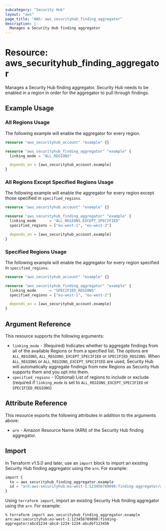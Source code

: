 ```yaml
---
subcategory: "Security Hub"
layout: "aws"
page_title: "AWS: aws_securityhub_finding_aggregator"
description: |-
  Manages a Security Hub finding aggregator
---
```


# Resource: aws_securityhub_finding_aggregator

Manages a Security Hub finding aggregator. Security Hub needs to be enabled in a region in order for the aggregator to pull through findings.

## Example Usage

### All Regions Usage

The following example will enable the aggregator for every region.

```terraform
resource "aws_securityhub_account" "example" {}

resource "aws_securityhub_finding_aggregator" "example" {
  linking_mode = "ALL_REGIONS"

  depends_on = [aws_securityhub_account.example]
}
```

### All Regions Except Specified Regions Usage

The following example will enable the aggregator for every region except those specified in `specified_regions`.

```terraform
resource "aws_securityhub_account" "example" {}

resource "aws_securityhub_finding_aggregator" "example" {
  linking_mode      = "ALL_REGIONS_EXCEPT_SPECIFIED"
  specified_regions = ["eu-west-1", "eu-west-2"]

  depends_on = [aws_securityhub_account.example]
}
```

### Specified Regions Usage

The following example will enable the aggregator for every region specified in `specified_regions`.

```terraform
resource "aws_securityhub_account" "example" {}

resource "aws_securityhub_finding_aggregator" "example" {
  linking_mode      = "SPECIFIED_REGIONS"
  specified_regions = ["eu-west-1", "eu-west-2"]

  depends_on = [aws_securityhub_account.example]
}
```

## Argument Reference

This resource supports the following arguments:

- `linking_mode` - (Required) Indicates whether to aggregate findings from all of the available Regions or from a specified list. The options are `ALL_REGIONS`, `ALL_REGIONS_EXCEPT_SPECIFIED` or `SPECIFIED_REGIONS`. When `ALL_REGIONS` or `ALL_REGIONS_EXCEPT_SPECIFIED` are used, Security Hub will automatically aggregate findings from new Regions as Security Hub supports them and you opt into them.
- `specified_regions` - (Optional) List of regions to include or exclude (required if `linking_mode` is set to `ALL_REGIONS_EXCEPT_SPECIFIED` or `SPECIFIED_REGIONS`)

## Attribute Reference

This resource exports the following attributes in addition to the arguments above:

- `arn` - Amazon Resource Name (ARN) of the Security Hub finding aggregator.

## Import

In Terraform v1.5.0 and later, use an `import` block to import an existing Security Hub finding aggregator using the `arn`. For example:

```terraform
import {
  to = aws_securityhub_finding_aggregator.example
  id = "arn:aws:securityhub:eu-west-1:123456789098:finding-aggregator/abcd1234-abcd-1234-1234-abcdef123456"
}
```

Using `terraform import`, import an existing Security Hub finding aggregator using the `arn`. For example:

```console
% terraform import aws_securityhub_finding_aggregator.example arn:aws:securityhub:eu-west-1:123456789098:finding-aggregator/abcd1234-abcd-1234-1234-abcdef123456
```
